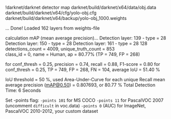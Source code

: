 !darknet/darknet detector map darknet/build/darknet/x64/data/obj.data darknet/build/darknet/x64/cfg/yolo-obj.cfg darknet/build/darknet/x64/backup/yolo-obj_1000.weights

...
Done! Loaded 162 layers from weights-file 

 calculation mAP (mean average precision)...
 Detection layer: 139 - type = 28 
 Detection layer: 150 - type = 28 
 Detection layer: 161 - type = 28 
128
 detections_count = 4009, unique_truth_count = 853  
class_id = 0, name = Human, ap = 80.77%   	 (TP = 749, FP = 268) 

 for conf_thresh = 0.25, precision = 0.74, recall = 0.88, F1-score = 0.80 
 for conf_thresh = 0.25, TP = 749, FP = 268, FN = 104, average IoU = 51.40 % 

 IoU threshold = 50 %, used Area-Under-Curve for each unique Recall 
 mean average precision (mAP@0.50) = 0.807693, or 80.77 % 
Total Detection Time: 6 Seconds

Set -points flag:
 `-points 101` for MS COCO 
 `-points 11` for PascalVOC 2007 (uncomment `difficult` in voc.data) 
 `-points 0` (AUC) for ImageNet, PascalVOC 2010-2012, your custom dataset